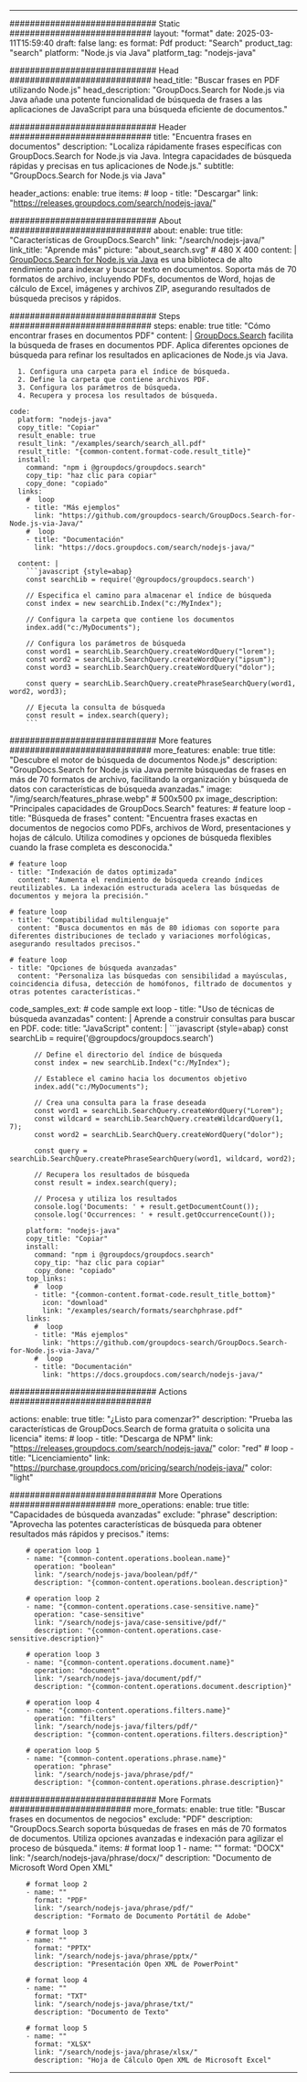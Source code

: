 
---
############################# Static ############################
layout: "format"
date:  2025-03-11T15:59:40
draft: false
lang: es
format: Pdf
product: "Search"
product_tag: "search"
platform: "Node.js via Java"
platform_tag: "nodejs-java"

############################# Head ############################
head_title: "Buscar frases en PDF utilizando Node.js"
head_description: "GroupDocs.Search for Node.js via Java añade una potente funcionalidad de búsqueda de frases a las aplicaciones de JavaScript para una búsqueda eficiente de documentos."

############################# Header ############################
title: "Encuentra frases en documentos" 
description: "Localiza rápidamente frases específicas con GroupDocs.Search for Node.js via Java. Integra capacidades de búsqueda rápidas y precisas en tus aplicaciones de Node.js."
subtitle: "GroupDocs.Search for Node.js via Java" 

header_actions:
  enable: true
  items:
    #  loop
    - title: "Descargar"
      link: "https://releases.groupdocs.com/search/nodejs-java/"
      
############################# About ############################
about:
    enable: true
    title: "Características de GroupDocs.Search"
    link: "/search/nodejs-java/"
    link_title: "Aprende más"
    picture: "about_search.svg" # 480 X 400
    content: |
       [GroupDocs.Search for Node.js via Java](/search/nodejs-java/) es una biblioteca de alto rendimiento para indexar y buscar texto en documentos. Soporta más de 70 formatos de archivo, incluyendo PDFs, documentos de Word, hojas de cálculo de Excel, imágenes y archivos ZIP, asegurando resultados de búsqueda precisos y rápidos.

############################# Steps ############################
steps:
    enable: true
    title: "Cómo encontrar frases en documentos PDF"
    content: |
      [GroupDocs.Search](/search/nodejs-java/) facilita la búsqueda de frases en documentos PDF. Aplica diferentes opciones de búsqueda para refinar los resultados en aplicaciones de Node.js via Java.
      
      1. Configura una carpeta para el índice de búsqueda.
      2. Define la carpeta que contiene archivos PDF.
      3. Configura los parámetros de búsqueda.
      4. Recupera y procesa los resultados de búsqueda.
   
    code:
      platform: "nodejs-java"
      copy_title: "Copiar"
      result_enable: true
      result_link: "/examples/search/search_all.pdf"
      result_title: "{common-content.format-code.result_title}"
      install:
        command: "npm i @groupdocs/groupdocs.search"
        copy_tip: "haz clic para copiar"
        copy_done: "copiado"
      links:
        #  loop
        - title: "Más ejemplos"
          link: "https://github.com/groupdocs-search/GroupDocs.Search-for-Node.js-via-Java/"
        #  loop
        - title: "Documentación"
          link: "https://docs.groupdocs.com/search/nodejs-java/"
          
      content: |
        ```javascript {style=abap}
        const searchLib = require('@groupdocs/groupdocs.search')

        // Especifica el camino para almacenar el índice de búsqueda
        const index = new searchLib.Index("c:/MyIndex");

        // Configura la carpeta que contiene los documentos
        index.add("c:/MyDocuments");

        // Configura los parámetros de búsqueda
        const word1 = searchLib.SearchQuery.createWordQuery("lorem");
        const word2 = searchLib.SearchQuery.createWordQuery("ipsum");
        const word3 = searchLib.SearchQuery.createWordQuery("dolor");

        const query = searchLib.SearchQuery.createPhraseSearchQuery(word1, word2, word3);

        // Ejecuta la consulta de búsqueda
        const result = index.search(query);
        ```            

############################# More features ############################
more_features:
  enable: true
  title: "Descubre el motor de búsqueda de documentos Node.js"
  description: "GroupDocs.Search for Node.js via Java permite búsquedas de frases en más de 70 formatos de archivo, facilitando la organización y búsqueda de datos con características de búsqueda avanzadas."
  image: "/img/search/features_phrase.webp" # 500x500 px
  image_description: "Principales capacidades de GroupDocs.Search"
  features:
    # feature loop
    - title: "Búsqueda de frases"
      content: "Encuentra frases exactas en documentos de negocios como PDFs, archivos de Word, presentaciones y hojas de cálculo. Utiliza comodines y opciones de búsqueda flexibles cuando la frase completa es desconocida."

    # feature loop
    - title: "Indexación de datos optimizada"
      content: "Aumenta el rendimiento de búsqueda creando índices reutilizables. La indexación estructurada acelera las búsquedas de documentos y mejora la precisión."

    # feature loop
    - title: "Compatibilidad multilenguaje"
      content: "Busca documentos en más de 80 idiomas con soporte para diferentes distribuciones de teclado y variaciones morfológicas, asegurando resultados precisos."

    # feature loop
    - title: "Opciones de búsqueda avanzadas"
      content: "Personaliza las búsquedas con sensibilidad a mayúsculas, coincidencia difusa, detección de homófonos, filtrado de documentos y otras potentes características."
      
  code_samples_ext:
    # code sample ext loop
    - title: "Uso de técnicas de búsqueda avanzadas"
      content: |
        Aprende a construir consultas para buscar en PDF.
      code:
        title: "JavaScript"
        content: |
          ```javascript {style=abap}
          const searchLib = require('@groupdocs/groupdocs.search')
          
          // Define el directorio del índice de búsqueda
          const index = new searchLib.Index("c:/MyIndex");
              
          // Establece el camino hacia los documentos objetivo
          index.add("c:/MyDocuments");

          // Crea una consulta para la frase deseada
          const word1 = searchLib.SearchQuery.createWordQuery("Lorem");
          const wildcard = searchLib.SearchQuery.createWildcardQuery(1, 7);
          const word2 = searchLib.SearchQuery.createWordQuery("dolor");

          const query = searchLib.SearchQuery.createPhraseSearchQuery(word1, wildcard, word2);

          // Recupera los resultados de búsqueda
          const result = index.search(query);
          
          // Procesa y utiliza los resultados
          console.log('Documents: ' + result.getDocumentCount());
          console.log('Occurrences: ' + result.getOccurrenceCount());
          ```
        platform: "nodejs-java"
        copy_title: "Copiar"
        install:
          command: "npm i @groupdocs/groupdocs.search"
          copy_tip: "haz clic para copiar"
          copy_done: "copiado"
        top_links:
          #  loop
          - title: "{common-content.format-code.result_title_bottom}"
            icon: "download"
            link: "/examples/search/formats/searchphrase.pdf"
        links:
          #  loop
          - title: "Más ejemplos"
            link: "https://github.com/groupdocs-search/GroupDocs.Search-for-Node.js-via-Java/"
          #  loop
          - title: "Documentación"
            link: "https://docs.groupdocs.com/search/nodejs-java/"
            

            


############################# Actions ############################

actions:
  enable: true
  title: "¿Listo para comenzar?"
  description: "Prueba las características de GroupDocs.Search de forma gratuita o solicita una licencia"
  items:
    #  loop
    - title: "Descarga de NPM"
      link: "https://releases.groupdocs.com/search/nodejs-java/"
      color: "red"
        #  loop
    - title: "Licenciamiento"
      link: "https://purchase.groupdocs.com/pricing/search/nodejs-java/"
      color: "light"


############################# More Operations #####################
more_operations:
    enable: true
    title: "Capacidades de búsqueda avanzadas"
    exclude: "phrase"
    description: "Aprovecha las potentes características de búsqueda para obtener resultados más rápidos y precisos."
    items: 
          
        # operation loop 1
        - name: "{common-content.operations.boolean.name}"
          operation: "boolean"
          link: "/search/nodejs-java/boolean/pdf/"
          description: "{common-content.operations.boolean.description}"

        # operation loop 2
        - name: "{common-content.operations.case-sensitive.name}"
          operation: "case-sensitive"
          link: "/search/nodejs-java/case-sensitive/pdf/"
          description: "{common-content.operations.case-sensitive.description}"

        # operation loop 3
        - name: "{common-content.operations.document.name}"
          operation: "document"
          link: "/search/nodejs-java/document/pdf/"
          description: "{common-content.operations.document.description}"

        # operation loop 4
        - name: "{common-content.operations.filters.name}"
          operation: "filters"
          link: "/search/nodejs-java/filters/pdf/"
          description: "{common-content.operations.filters.description}"

        # operation loop 5
        - name: "{common-content.operations.phrase.name}"
          operation: "phrase"
          link: "/search/nodejs-java/phrase/pdf/"
          description: "{common-content.operations.phrase.description}"
          
        
          
############################# More Formats ########################
more_formats:
    enable: true
    title: "Buscar frases en documentos de negocios"
    exclude: "PDF"
    description: "GroupDocs.Search soporta búsquedas de frases en más de 70 formatos de documentos. Utiliza opciones avanzadas e indexación para agilizar el proceso de búsqueda."
    items: 
        # format loop 1
        - name: ""
          format: "DOCX"
          link: "/search/nodejs-java/phrase/docx/"
          description: "Documento de Microsoft Word Open XML"
          
        # format loop 2
        - name: ""
          format: "PDF"
          link: "/search/nodejs-java/phrase/pdf/"
          description: "Formato de Documento Portátil de Adobe"
          
        # format loop 3
        - name: ""
          format: "PPTX"
          link: "/search/nodejs-java/phrase/pptx/"
          description: "Presentación Open XML de PowerPoint"

        # format loop 4
        - name: ""
          format: "TXT"
          link: "/search/nodejs-java/phrase/txt/"
          description: "Documento de Texto"
          
        # format loop 5
        - name: ""
          format: "XLSX"
          link: "/search/nodejs-java/phrase/xlsx/"
          description: "Hoja de Cálculo Open XML de Microsoft Excel"
  

---